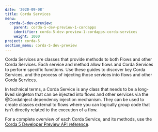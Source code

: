 ```yaml
---
date: '2020-09-08'
title: Corda Services
menu:
  corda-5-dev-preview:
    parent: corda-5-dev-preview-1-cordapps
    identifier: corda-5-dev-preview-1-cordapps-corda-services
    weight: 1000
project: corda-5
section_menu: corda-5-dev-preview
---
```



Corda Services are classes that provide methods to both Flows and other Corda Services. Each service and method allow flows and Corda Services to perform specific functions. Use these guides to discover key Corda Services, and the process of injecting those services into flows and other Corda Services.

In technical terms, a Corda Service is any class that needs to be a long-lived singleton that can be injected into flows and other services via the @CordaInject dependency injection mechanism. They can be used to create classes external to flows where you can logically group code that isn't directly related to the execution of a flow.

For a complete overview of each Corda Service, and its methods, use the [Corda 5 Developer Preview API reference](../api/corda-5-dev-preview.html).
